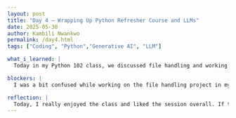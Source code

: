 ```yaml
---
layout: post
title: "Day 4 – Wrapping Up Python Refresher Course and LLMs"
date: 2025-05-30
author: Kambili Nwankwo
permalink: /day4.html
tags: ["Coding", "Python","Generative AI", "LLM"]

what_i_learned: |
  Today in my Python 102 class, we discussed file handling and working with dictionaries. We combined these two concepts to solve problems using Python. We also talked about Generative AI and large language models (LLMs), including how models like ChatGPT work. Concepts such as tokenization and embeddings were covered, and we explored how LLMs like GPT-4 use these techniques to understand natural human language and provide context, enabling computers to interpret and respond effectively.

blockers: |
  I was a bit confused while working on the file handling project in my Python 102 class. I feel it was bit fast paced for me. Honestly I do not know how people were able to solve them that fast. I think Im the one lacking in knowledge. I understood the problems but implementing it was a bit of a problem for me.

reflection: |
  Today, I really enjoyed the class and liked the session overall. If there's one thing I need to focus on now, it's learning how to write code from memory, even when I already have the idea, instead of just copying and pasting. This will help reinforce the concepts and build muscle memory, so I won’t have to rely on external sources like the internet or AI every time I’m coding.
---
```

